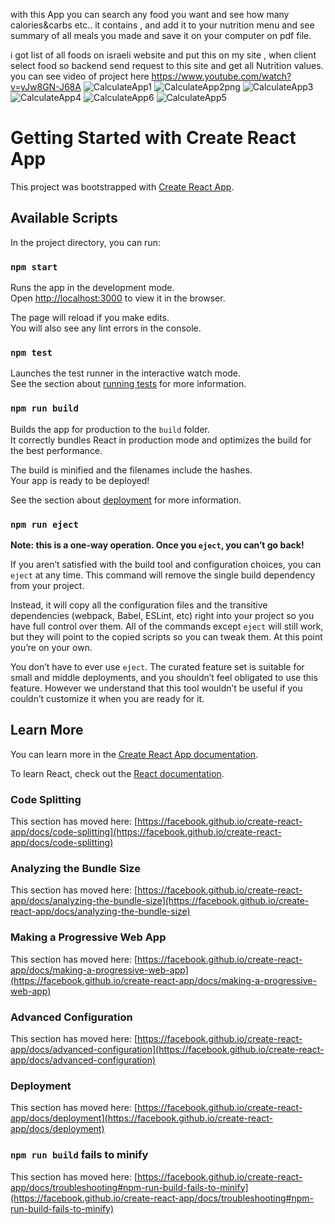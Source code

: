 with this App you can search any food you want and see how many calories&carbs etc.. it contains , 
and add it to your nutrition menu and see summary of all meals you made and save it on your computer on pdf file.

i got list of all foods on israeli website and put this on my site ,
when client select food so backend send request to this site and get all Nutrition values.
you can see video of project here https://www.youtube.com/watch?v=yJw8GN-J68A
![CalculateApp1](https://user-images.githubusercontent.com/64857968/110786449-d1a4fc80-8274-11eb-8b65-14eb9331e898.png)
![CalculateApp2png](https://user-images.githubusercontent.com/64857968/110786467-d964a100-8274-11eb-8470-64016ec14be6.png)
![CalculateApp3](https://user-images.githubusercontent.com/64857968/110786470-da95ce00-8274-11eb-99d6-cd78cef742f0.png)
![CalculateApp4](https://user-images.githubusercontent.com/64857968/110786474-dbc6fb00-8274-11eb-8c17-c663ebcae070.png)
![CalculateApp6](https://user-images.githubusercontent.com/64857968/110786486-dec1eb80-8274-11eb-974d-9179729e60c7.png)
![CalculateApp5](https://user-images.githubusercontent.com/64857968/110786739-2ba5c200-8275-11eb-924d-b046ce464a6a.png)




# Getting Started with Create React App

This project was bootstrapped with [Create React App](https://github.com/facebook/create-react-app).

## Available Scripts

In the project directory, you can run:

### `npm start`

Runs the app in the development mode.\
Open [http://localhost:3000](http://localhost:3000) to view it in the browser.

The page will reload if you make edits.\
You will also see any lint errors in the console.

### `npm test`

Launches the test runner in the interactive watch mode.\
See the section about [running tests](https://facebook.github.io/create-react-app/docs/running-tests) for more information.

### `npm run build`

Builds the app for production to the `build` folder.\
It correctly bundles React in production mode and optimizes the build for the best performance.

The build is minified and the filenames include the hashes.\
Your app is ready to be deployed!

See the section about [deployment](https://facebook.github.io/create-react-app/docs/deployment) for more information.

### `npm run eject`

**Note: this is a one-way operation. Once you `eject`, you can’t go back!**

If you aren’t satisfied with the build tool and configuration choices, you can `eject` at any time. This command will remove the single build dependency from your project.

Instead, it will copy all the configuration files and the transitive dependencies (webpack, Babel, ESLint, etc) right into your project so you have full control over them. All of the commands except `eject` will still work, but they will point to the copied scripts so you can tweak them. At this point you’re on your own.

You don’t have to ever use `eject`. The curated feature set is suitable for small and middle deployments, and you shouldn’t feel obligated to use this feature. However we understand that this tool wouldn’t be useful if you couldn’t customize it when you are ready for it.

## Learn More

You can learn more in the [Create React App documentation](https://facebook.github.io/create-react-app/docs/getting-started).

To learn React, check out the [React documentation](https://reactjs.org/).

### Code Splitting

This section has moved here: [https://facebook.github.io/create-react-app/docs/code-splitting](https://facebook.github.io/create-react-app/docs/code-splitting)

### Analyzing the Bundle Size

This section has moved here: [https://facebook.github.io/create-react-app/docs/analyzing-the-bundle-size](https://facebook.github.io/create-react-app/docs/analyzing-the-bundle-size)

### Making a Progressive Web App

This section has moved here: [https://facebook.github.io/create-react-app/docs/making-a-progressive-web-app](https://facebook.github.io/create-react-app/docs/making-a-progressive-web-app)

### Advanced Configuration

This section has moved here: [https://facebook.github.io/create-react-app/docs/advanced-configuration](https://facebook.github.io/create-react-app/docs/advanced-configuration)

### Deployment

This section has moved here: [https://facebook.github.io/create-react-app/docs/deployment](https://facebook.github.io/create-react-app/docs/deployment)

### `npm run build` fails to minify

This section has moved here: [https://facebook.github.io/create-react-app/docs/troubleshooting#npm-run-build-fails-to-minify](https://facebook.github.io/create-react-app/docs/troubleshooting#npm-run-build-fails-to-minify)
